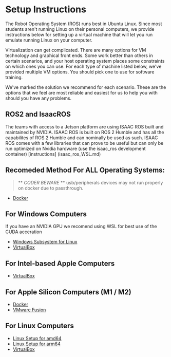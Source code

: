 # Setup Instructions

The Robot Operating System (ROS) runs best in Ubuntu Linux. Since most students aren't running Linux on their personal computers, we provide instructions below for setting up a virtual machine that will let you run emulate running Linux on your computer.

Virtualization can get complicated. There are many options for VM technology and graphical front ends. Some work better than others in certain scenarios, and your host operating system places some constraints on which ones you can use. For each type of machine listed below, we've provided multiple VM options. You should pick one to use for software training.

We've marked the solution we recommend for each scenario. These are the options that we feel are most reliable and easiest for us to help you with should you have any problems.

## ROS2 and IsaacROS
The teams with access to a Jetson platform are using ISAAC ROS built and maintained by NVIDIA. ISAAC ROS is built on ROS 2 Humble and has all the capabilites of ROS 2 Humble and can nominally be used as such. ISAAC ROS comes with a few libraries that can prove to be useful but can only be run optimized on Nvidia hardware (use the isaac_ros development container) [instructions] (isaac_ros_WSL.md)

## Recomeded Method For ALL Operating Systems:
> ** _CODER BEWARE_ ** usb/peripherals devices may not run properly on docker due to passthrough. 
- [Docker](docker.md)


## For Windows Computers
If you have an NVIDIA GPU we recomend using WSL for best use of the CUDA acceration
- [Windows Subsystem for Linux](wsl.md) 
- [VirtualBox](virtualbox.md)

## For Intel-based Apple Computers

- [VirtualBox](virtualbox.md)

## For Apple Silicon Computers (M1 / M2)

- [Docker](docker.md)
- [VMware Fusion](vmware_fusion.md)

## For Linux Computers

- [Linux Setup for amd64](bare_metal_ubuntu_amd64.md)
- [Linux Setup for arm64](bare_metal_ubuntu_arm64.md)
- [VirtualBox](virtualbox.md)
